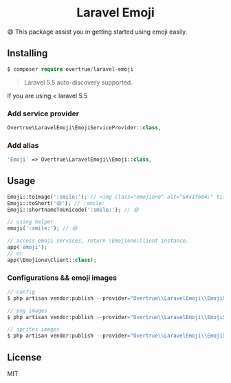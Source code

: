 <h1 align="center"> Laravel Emoji </h1>

:smile: This package assist you in getting started using emoji easily.

## Installing

```php
$ composer require overtrue/laravel-emoji
```

> Laravel 5.5 auto-discovery supported.

If you are using < laravel 5.5

### Add service provider

```php
Overtrue\LaravelEmoji\EmojiServiceProvider::class,
```

### Add alias

```php
'Emoji' => Overtrue\LaravelEmoji\\Emoji::class,
```

## Usage

```php
Emoji::toImage(':smile:'); // <img class="emojione" alt="&#x1f604;" title=":smile:" src="https://cdn.jsdelivr.net/emojione/assets/3.1/png/32/1f604.png"/>'
Emoji::toShort('😄'); // :smile:
Emoji::shortnameToUnicode(':smile:'); // 😄

// using helper
emoji(':smile:'); // 😄

// access emoji services, return \Emojione\Client instance.
app('emoji');
// or 
app(\Emojione\Client::class);
```

### Configurations && emoji images

```php
// config
$ php artisan vendor:publish --provider="Overtrue\\LaravelEmoji\\EmojiServiceProvider" --tag=config

// png images
$ php artisan vendor:publish --provider="Overtrue\\LaravelEmoji\\EmojiServiceProvider" --tag=public

// sprites images
$ php artisan vendor:publish --provider="Overtrue\\LaravelEmoji\\EmojiServiceProvider" --tag=sprites
```

## License

MIT

